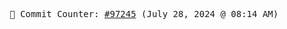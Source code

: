 <p align="center">
    <samp>
        📮 Commit Counter: <a href="https://github.com/Javascript-void0/Javascript-void0/commits/main">#97245</a> (July 28, 2024 @ 08:14 AM)
    </samp>
</p>